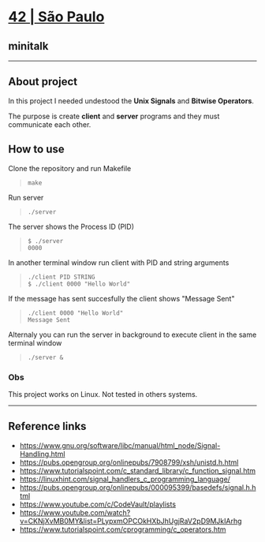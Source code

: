 # [42 | São Paulo](https://42sp.org.br)

## minitalk

---

## About project

In this project I needed undestood the **Unix Signals** and **Bitwise Operators**.

The purpose is create **client** and **server** programs and they must communicate each other.

## How to use

Clone the repository and run Makefile

> `make`

Run server

> `./server`

The server shows the Process ID (PID)

> `$ ./server`  
> `0000`

In another terminal window run client with PID and string arguments

> `./client PID STRING`  
> `$ ./client 0000 "Hello World"`

If the message has sent succesfully the client shows "Message Sent"

> `./client 0000 "Hello World"`  
> `Message Sent`

Alternaly you can run the server in background to execute client in the same terminal window

> `./server &`

### Obs

This project works on Linux. Not tested in others systems.

---

## Reference links

- https://www.gnu.org/software/libc/manual/html_node/Signal-Handling.html
- https://pubs.opengroup.org/onlinepubs/7908799/xsh/unistd.h.html
- https://www.tutorialspoint.com/c_standard_library/c_function_signal.htm
- https://linuxhint.com/signal_handlers_c_programming_language/
- https://pubs.opengroup.org/onlinepubs/000095399/basedefs/signal.h.html
- https://www.youtube.com/c/CodeVault/playlists
- https://www.youtube.com/watch?v=CKNjXvMB0MY&list=PLypxmOPCOkHXbJhUgjRaV2pD9MJkIArhg
- https://www.tutorialspoint.com/cprogramming/c_operators.htm